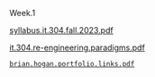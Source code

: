 Week.1

[syllabus.it.304.fall.2023.pdf](https://github.com/bbe2/instructor.brian/files/12475896/syllabus.it.304.fall.2023.pdf)


[it.304.re-engineering.paradigms.pdf](https://github.com/bbe2/instructor.brian/files/12475703/it.304.re-engineering.paradigms.pdf)
























[`brian.hogan.portfolio.links.pdf`](https://github.com/bbe2/instructor.brian/files/12466386/brian.hogan.portfolio.links.pdf)

